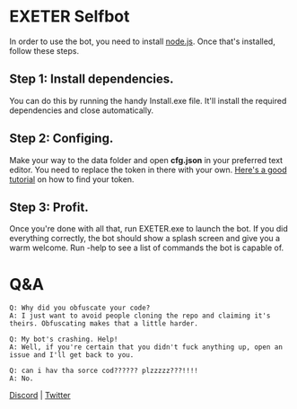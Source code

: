 # EXETER Selfbot

In order to use the bot, you need to install [node.js](https://nodejs.org/). Once that's installed, follow these steps.

## Step 1: Install dependencies.
You can do this by running the handy Install.exe file. It'll install the required dependencies and close automatically.

## Step 2: Configing.
Make your way to the data folder and open **cfg.json** in your preferred text editor. You need to replace the token in there with your own. [Here's a good tutorial](https://www.youtube.com/watch?v=YEgFvgg7ZPI) on how to find your token.

## Step 3: Profit.
Once you're done with all that, run EXETER.exe to launch the bot. If you did everything correctly, the bot should show a splash screen and give you a warm welcome. Run -help to see a list of commands the bot is capable of.

# Q&A

```
Q: Why did you obfuscate your code?
A: I just want to avoid people cloning the repo and claiming it's theirs. Obfuscating makes that a little harder.

Q: My bot's crashing. Help!
A: Well, if you're certain that you didn't fuck anything up, open an issue and I'll get back to you.

Q: can i hav tha sorce cod?????? plzzzzz???!!!!
A: No.
```

[Discord](https://discord.gg/TZkth75) | [Twitter](https://twitter.com/zzzuoa)

